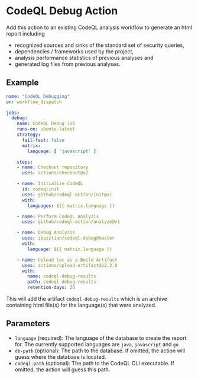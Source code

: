 # CodeQL Debug Action

Add this action to an existing CodeQL analysis workflow to generate an html report including
* recognized sources and sinks of the standard set of security queries,
* dependencies / frameworks used by the project,
* analysis performance statistics of previous analyses and
* generated log files from previous analyses.

## Example

```yaml
name: "CodeQL Debugging"
on: workflow_dispatch

jobs:
  debug:
    name: CodeQL Debug Job
    runs-on: ubuntu-latest
    strategy:
      fail-fast: false
      matrix:
        language: [ 'javascript' ]

    steps:
    - name: Checkout repository
      uses: actions/checkout@v2

    - name: Initialize CodeQL
      id: codeqlinit
      uses: github/codeql-action/init@v1
      with:
        languages: ${{ matrix.language }}

    - name: Perform CodeQL Analysis
      uses: github/codeql-action/analyze@v1

    - name: Debug Analysis
      uses: zbazztian/codeql-debug@master
      with:
        language: ${{ matrix.language }}

    - name: Upload loc as a Build Artifact
      uses: actions/upload-artifact@v2.2.0
      with:
        name: codeql-debug-results
        path: codeql-debug-results
        retention-days: 30
```

This will add the artifact `codeql-debug-results` which is an archive containing html file(s) for the language(s) that were analyzed.


## Parameters

* `language` (required): The language of the database to create the report for. The currently supported languages are `java`, `javascript` and `go`.
* `db-path` (optional): The path to the database. If omitted, the action will guess where the database is located.
* `codeql-path` (optional): The path to the CodeQL CLI executable. If omitted, the action will guess this path.
